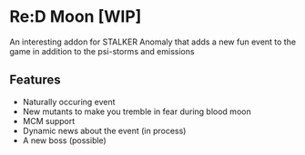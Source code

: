# Re:D Moon [WIP]
An interesting addon for STALKER Anomaly that adds a new fun event to the game in addition to the psi-storms and emissions

## Features
- Naturally occuring event
- New mutants to make you tremble in fear during blood moon
- MCM support
- Dynamic news about the event (in process)
- A new boss (possible)
